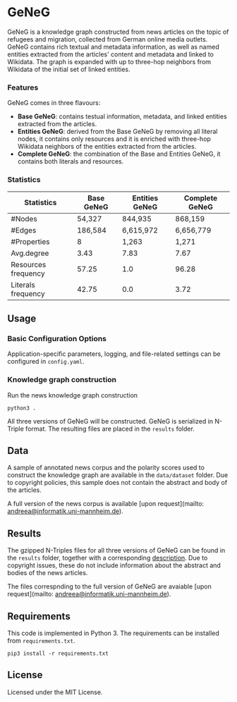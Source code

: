 # GeNeG
GeNeG is a knowledge graph constructed from news articles on the topic of refugees and migration, collected from German online media outlets. GeNeG contains rich textual and metadata information, as well as named entities extracted from the articles' content and metadata and linked to Wikidata. The graph is expanded with up to three-hop neighbors from Wikidata of the initial set of linked entities. 

### Features
GeNeG comes in three flavours:
- **Base GeNeG**: contains testual information, metadata, and linked entities extracted from the articles.
- **Entities GeNeG**: derived from the Base GeNeG by removing all literal nodes, it contains only resources and it is enriched with three-hop Wikidata neighbors of the entities extracted from the articles.
- **Complete GeNeG**: the combination of the Base and Entities GeNeG, it contains both literals and resources.

### Statistics
| Statistics          | Base GeNeG | Entities GeNeG | Complete GeNeG |
|---------------------|------------|----------------|----------------|
| #Nodes              | 54,327     | 844,935        | 868,159        |
| #Edges              | 186,584    | 6,615,972      | 6,656,779      |
| #Properties         | 8          | 1,263          | 1,271          |
| Avg.degree          | 3.43       | 7.83           | 7.67           |
| Resources frequency | 57.25      | 1.0            | 96.28          |
| Literals frequency  | 42.75      | 0.0            | 3.72           |
## Usage

### Basic Configuration Options
Application-specific parameters, logging, and file-related settings can be configured in `config.yaml`.


### Knowledge graph construction
Run the news knowledge graph construction
```
python3 .
```
All three versions of GeNeG will be constructed. GeNeG is serialized in N-Triple format. The resulting files are placed in the `results` folder.

## Data
A sample of  annotated news corpus and the polarity scores used to construct the knowledge graph are available in the `data/dataset` folder. Due to copyright policies, this sample does not contain the abstract and body of the articles.

A full version of the news corpus is available [upon request](mailto: andreea@informatik.uni-mannheim.de).

## Results
The gzipped N-Triples files for all three versions of GeNeG can be found in the `results` folder, together with a corresponding [description](results/README.md). Due to copyright issues, these do not include information about the abstract and bodies of the news articles. 

The files correspnding to the full version of GeNeG are avaiable [upon request](mailto: andreea@informatik.uni-mannheim.de).


## Requirements
This code is implemented in Python 3. The requirements can be installed from `requirements.txt`.

```
pip3 install -r requirements.txt
```

## License
Licensed under the MIT License.
